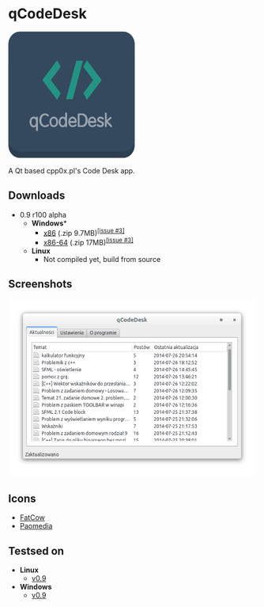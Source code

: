 # qCodeDesk
<img src="/res/qCodeDesk.png?raw=true" width="256" height="256" alt="qCodeDesk logo"/>

A Qt based cpp0x.pl's Code Desk app.
## Downloads
* 0.9 r100 alpha
  * __Windows__*
    * [x86](http://pxpl.cf/qcodedesk-r1h-alpha-windows-x86) (.zip 9.7MB)<sup>[[issue #3]](https://github.com/MrPoxipol/qcodedesk/issues/3)</sup>
    * [x86-64](http://pxpl.cf/qcodedesk-r1h-alpha-windows-x86-64) (.zip 17MB)<sup>[[issue #3]](https://github.com/MrPoxipol/qcodedesk/issues/3)</sup>
  * __Linux__
    * Not compiled yet, build from source
## Screenshots
![Main Window](/screenshots/MainWindow.png?raw=true)

## Icons
* [FatCow](http://fatcow.com)
* [Paomedia](http://www.paomedia.com)

## Testsed on
* __Linux__
  * [v0.9](https://github.com/MrPoxipol/qcodedesk/wiki/Tests-Linux-v0.9)
* __Windows__
  * [v0.9](https://github.com/MrPoxipol/qcodedesk/wiki/Tests-Windows-v0.9)
